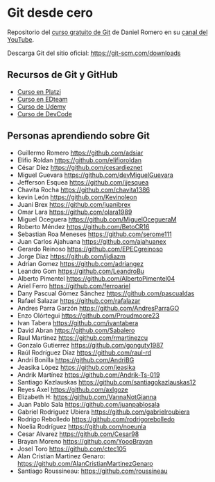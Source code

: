 # Git desde cero

Repositorio del [curso gratuito de Git](https://www.youtube.com/playlist?list=PLmUnyBCRHkvUPkrsseI1SmMtYgfc-f8Kn) de Daniel Romero en su [canal del YouTube](https://www.youtube.com/user/danielromeroauk?sub_confirmation=1).

Descarga Git del sitio oficial: https://git-scm.com/downloads


## Recursos de Git y GitHub

- [Curso en Platzi](https://platzi.com/cursos/git-github/)
- [Curso en EDteam](https://ed.team/cursos/git)
- [Curso de Udemy](https://www.udemy.com/git-y-github-completo-desde-cero/)
- [Curso de DevCode](https://devcode.la/cursos/git/)


## Personas aprendiendo sobre Git

- Guillermo Romero https://github.com/adsiar
- Elifio Roldan https://github.com/elifioroldan
- César Díez https://github.com/cesardieznet
- Miguel Guevara https://github.com/devMiguelGuevara
- Jefferson Esquea https://github.com/jjesquea
- Chavita Rocha https://github.com/chavita1386
- kevin León https://github.com/Kevinoleon
- Juani Brex https://github.com/juanibrex
- Omar Lara https://github.com/olara1989
- Miguel Oceguera https://github.com/MiguelOcegueraM
- Roberto Méndez https://github.com/BetoCR16
- Sebastian Roa Meneses https://github.com/serome111
- Juan Carlos Ajahuana https://github.com/ajahuanex
- Gerardo Reinoso https://github.com/EPECgreinoso
- Jorge Diaz https://github.com/jidiazm
- Adrian Gomez https://github.com/adriangez
- Leandro Gom https://github.com/LeandroBu
- Alberto Pimentel https://github.com/AlbertoPimentel04
- Ariel Ferro https://github.com/ferroariel
- Dany Pascual Gómez Sánchez https://github.com/pascualdas
- Rafael Salazar https://github.com/rafalazar
- Andres Parra Garzón https://github.com/AndresParraGO
- Enzo Olórtegui https://github.com/Proudmoore23
- Ivan Tabera https://github.com/ivantabera
- David Abran https://github.com/Sabalero
- Raul Martinez https://github.com/rmartinezcu
- Gonzalo Gutierrez https://github.com/gonguty1987
- Raúl Rodríguez Díaz https://github.com/raul-rd
- Andri Bonilla https://github.com/AndriBG
- Jeasika López https://github.com/jeasika
- Andrik Martínez https://github.com/Andrik-Ts-019
- Santiago Kazlauskas https://github.com/santiagokazlauskas12
- Reyes Axel https://github.com/axlgoze
- Elizabeth H: https://github.com/VannaNotGianna
- Juan Pablo Sala https://github.com/juanpablosala
- Gabriel Rodriguez Ubiera https://github.com/gabrielroubiera
- Rodrigo Rebolledo https://github.com/rodrigorebolledo
- Noelia Rodríguez https://github.com/noeunla
- Cesar Alvarez https://github.com/Cesar98
- Brayan Moreno https://github.com/YoooBrayan
- Josel Toro https://github.com/ctec105
- Alan Cristian Martinez Genaro:  https://github.com/AlanCristianMartinezGenaro
- Santiago Roussineau: https://github.com/roussineau